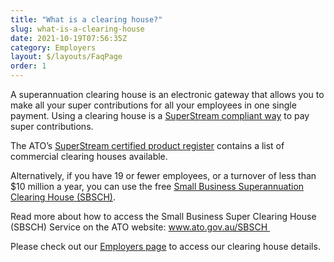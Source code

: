 ```yaml
---
title: "What is a clearing house?"
slug: what-is-a-clearing-house
date: 2021-10-19T07:56:35Z
category: Employers
layout: $/layouts/FaqPage
order: 1
---
```


A superannuation clearing house is an electronic gateway that allows you to make all your super contributions for all your employees in one single payment. Using a clearing house is a [SuperStream compliant way](https://www.ato.gov.au/Business/Super-for-employers/Paying-super-contributions/How-to-pay-super/SuperStream-for-employers/) to pay super contributions. 

The ATO’s [SuperStream certified product register](https://softwaredevelopers.ato.gov.au/SuperStream-certifiedproductregister) contains a list of commercial clearing houses available.

Alternatively, if you have 19 or fewer employees, or a turnover of less than $10 million a year, you can use the free [Small Business Superannuation Clearing House (SBSCH)](https://www.ato.gov.au/business/super-for-employers/paying-super-contributions/how-to-pay-super/small-business-superannuation-clearing-house/).

Read more about how to access the Small Business Super Clearing House (SBSCH) Service on the ATO website: www.ato.gov.au/SBSCH 

Please check out our [Employers page](https://www.futuresuper.com.au/employers) to access our clearing house details.
